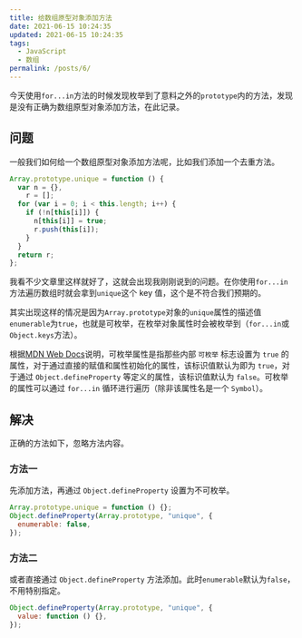 ```yaml
---
title: 给数组原型对象添加方法
date: 2021-06-15 10:24:35
updated: 2021-06-15 10:24:35
tags:
  - JavaScript
  - 数组
permalink: /posts/6/
---
```


今天使用`for...in`方法的时候发现枚举到了意料之外的`prototype`内的方法，发现是没有正确为数组原型对象添加方法，在此记录。

<!--more-->

## 问题

一般我们如何给一个数组原型对象添加方法呢，比如我们添加一个去重方法。

```js
Array.prototype.unique = function () {
  var n = {},
    r = [];
  for (var i = 0; i < this.length; i++) {
    if (!n[this[i]]) {
      n[this[i]] = true;
      r.push(this[i]);
    }
  }
  return r;
};
```

我看不少文章里这样就好了，这就会出现我刚刚说到的问题。在你使用`for...in`方法遍历数组时就会拿到`unique`这个 key 值，这个是不符合我们预期的。

其实出现这样的情况是因为`Array.prototype`对象的`unique`属性的描述值`enumerable`为`true`，也就是可枚举，在枚举对象属性时会被枚举到（`for...in`或`Object.keys`方法）。

根据[MDN Web Docs](https://developer.mozilla.org/zh-CN/docs/Web/JavaScript/Enumerability_and_ownership_of_properties)说明，可枚举属性是指那些内部 `可枚举` 标志设置为 `true` 的属性，对于通过直接的赋值和属性初始化的属性，该标识值默认为即为 `true`，对于通过 `Object.defineProperty` 等定义的属性，该标识值默认为 `false`。可枚举的属性可以通过 `for...in` 循环进行遍历（除非该属性名是一个 `Symbol`）。

## 解决

正确的方法如下，忽略方法内容。

### 方法一

先添加方法，再通过 `Object.defineProperty` 设置为不可枚举。

```js
Array.prototype.unique = function () {};
Object.defineProperty(Array.prototype, "unique", {
  enumerable: false,
});
```

### 方法二

或者直接通过 `Object.defineProperty` 方法添加。此时`enumerable`默认为`false`，不用特别指定。

```js
Object.defineProperty(Array.prototype, "unique", {
  value: function () {},
});
```
